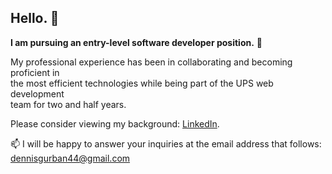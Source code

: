 ## Hello. 👋

**I am pursuing an entry-level software developer position.** 🚀

My professional experience has been in collaborating and becoming proficient in<br>
the most efficient technologies while being part of the UPS web development<br>
team for two and half years.

Please consider viewing my background: <a href='https://www.linkedin.com/in//'>LinkedIn</a>.

📫 I will be happy to answer your inquiries at the email address that follows:<br>
dennisgurban44@gmail.com
